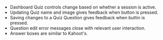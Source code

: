 * Dashboard Quiz controls change based on whether a session is active.
* Updating Quiz name and image gives feedback when button is pressed.
* Saving changes to a Quiz Question gives feedback when buttin is pressed.
* Question edit error messages close with relevant user interaction.
* Answer boxes are similar to Kahoot's.